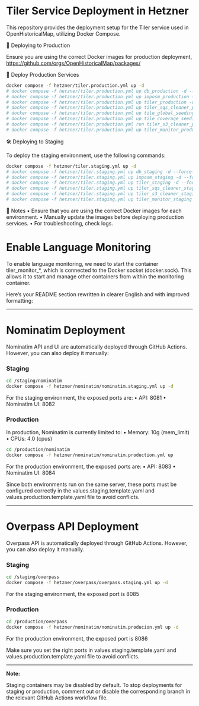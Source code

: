 # Tiler Service Deployment in Hetzner

This repository provides the deployment setup for the Tiler service used in OpenHistoricalMap, utilizing Docker Compose.

🚀 Deploying to Production

Ensure you are using the correct Docker images for production deployment, https://github.com/orgs/OpenHistoricalMap/packages/


📌 Deploy Production Services

```sh
docker compose -f hetzner/tiler.production.yml up -d
# docker compose -f hetzner/tiler.production.yml up db_production -d --force-recreate
# docker compose -f hetzner/tiler.production.yml up imposm_production -d --force-recreate
# docker compose -f hetzner/tiler.production.yml up tiler_production -d --force-recreate
# docker compose -f hetzner/tiler.production.yml up tiler_sqs_cleaner_production -d --force-recreate
# docker compose -f hetzner/tiler.production.yml up tile_global_seeding_production -d --force-recreate
# docker compose -f hetzner/tiler.production.yml up tile_coverage_seeding_production -d --force-recreate
# docker compose -f hetzner/tiler.production.yml run tiler_s3_cleaner_production tiler-cache-cleaner clean_by_prefix
# docker compose -f hetzner/tiler.production.yml up tiler_monitor_production -d --force-recreate 
```

🛠 Deploying to Staging

To deploy the staging environment, use the following commands:

```sh
docker compose -f hetzner/tiler.staging.yml up -d
# docker compose -f hetzner/tiler.staging.yml up db_staging -d --force-recreate
# docker compose -f hetzner/tiler.staging.yml up imposm_staging -d --force-recreate
# docker compose -f hetzner/tiler.staging.yml up tiler_staging -d --force-recreate
# docker compose -f hetzner/tiler.staging.yml up tiler_sqs_cleaner_staging -d --force-recreate
# docker compose -f hetzner/tiler.staging.yml up tiler_s3_cleaner_staging tiler-cache-cleaner clean_by_prefix
# docker compose -f hetzner/tiler.staging.yml up tiler_monitor_staging -d --force-recreate
```

📌 Notes
	•	Ensure that you are using the correct Docker images for each environment.
	•	Manually update the images before deploying production services.
	•	For troubleshooting, check logs.


# Enable Language Monitoring
To enable language monitoring, we need to start the container tiler_monitor_*, which is connected to the Docker socket (docker.sock). This allows it to start and manage other containers from within the monitoring container.


Here’s your README section rewritten in clearer English and with improved formatting:


---

# Nominatim Deployment

Nominatim API and UI are automatically deployed through GitHub Actions. However, you can also deploy it manually:


### Staging

```sh
cd /staging/nominatim
docker compose -f hetzner/nominatim/nominatim.staging.yml up -d

```
For the staging environment, the exposed ports are:
	•	API: 8081
	•	Nominatim UI: 8082


### Production

In production, Nominatim is currently limited to:
	•	Memory: 10g (mem_limit)
	•	CPUs: 4.0 (cpus)

```sh
cd /production/nominatim
docker compose -f hetzner/nominatim/nominatim.production.yml up
```

For the production environment, the exposed ports are:
	•	API: 8083
	•	Nominatim UI: 8084


Since both environments run on the same server, these ports must be configured correctly in the values.staging.template.yaml and values.production.template.yaml file to avoid conflicts.

---

# Overpass API Deployment

Overpass API is automatically deployed through GitHub Actions. However, you can also deploy it manually.


### Staging

```sh
cd /staging/overpass
docker compose -f hetzner/overpass/overpass.staging.yml up -d

```
For the staging environment, the exposed port is 8085

### Production

```sh
cd /production/overpass
docker compose -f hetzner/nominatim/nominatim.producion.yml up -d
```
For the production environment, the exposed port is 8086

Make sure you set the right ports in values.staging.template.yaml and values.production.template.yaml file to avoid conflicts.


---
**Note:** 

Staging containers may be disabled by default. To stop deployments for staging or production, comment out or disable the corresponding branch in the relevant GitHub Actions workflow file.
